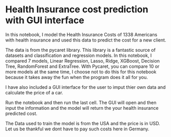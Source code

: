 # Health Insurance cost prediction with GUI interface 

In this notebook, I model the Health Insurance Costs of 1338 Americans with health insurance and used this data to predict the cost for a new client.

The data is from the pycaret library. This library is a fantastic source of datasets and classification and regression models. In this notebook, I compared 7 models, Linear Regression, Lasso, Ridge, XGBoost, Decision Tree, RandomForest and ExtraTree.
With Pycaret, you can compare 10 or more models at the same time, I choose not to do this for this notebook because it takes away the fun when the program does it all for you.

I have also included a GUI interface for the user to imput thier own data and calculate the price of a car.

Run the notebook and then run the last cell. The GUI will open and then input the information and the model will return the your health insurance predicted cost.

The Data used to train the model is from the USA and the price is in USD. Let us be thankful we dont have to pay such costs here in Germany.

